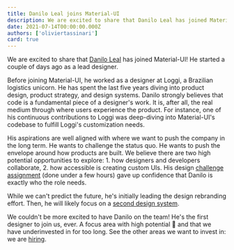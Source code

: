```yaml
---
title: Danilo Leal joins Material-UI
description: We are excited to share that Danilo Leal has joined Material-UI.
date: 2021-07-14T00:00:00.000Z
authors: ['oliviertassinari']
card: true
---
```


We are excited to share that [Danilo Leal](https://daniloleal.co/) has joined Material-UI!
He started a couple of days ago as a lead designer.

Before joining Material-UI, he worked as a designer at Loggi, a Brazilian logistics unicorn.
He has spent the last five years diving into product design, product strategy, and design systems.
Danilo strongly believes that code is a fundamental piece of a designer's work. It is, after all, the real medium through where users experience the product.
For instance, one of his continuous contributions to Loggi was deep-diving into Material-UI's codebase to fulfill Loggi's customization needs.

His aspirations are well aligned with where we want to push the company in the long term.
He wants to challenge the status quo.
He wants to push the envelope around how products are built.
We believe there are two high potential opportunities to explore: 1. how designers and developers collaborate, 2. how accessible is creating custom UIs.
His design [challenge assignment](https://www.figma.com/file/UPgXH2mdWqV8QzAuN5VM37/Danilo-assignment) (done under a few hours) gave up confidence that Danilo is exactly who the role needs.

While we can't predict the future, he's initially leading the design rebranding effort.
Then, he will likely focus on a [second design system](https://github.com/mui-org/material-ui/issues/22485).

We couldn't be more excited to have Danilo on the team! He's the first designer to join us, ever.
A focus area with high potential 🌈 and that we have underinvested in for too long.
See the other areas we want to invest in: we are [hiring](/company/careers/#open-roles).
